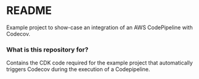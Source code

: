 # README #

Example project to show-case an integration of an AWS CodePipeline with Codecov.

### What is this repository for? ###

Contains the CDK code required for the example project that automatically triggers Codecov during the execution of a Codepipeline.